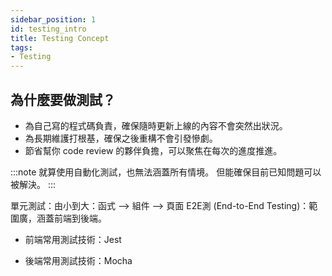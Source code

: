 ```yaml
---
sidebar_position: 1
id: testing_intro
title: Testing Concept
tags:
- Testing
---
```


## 為什麼要做測試？
- 為自己寫的程式碼負責，確保隨時更新上線的內容不會突然出狀況。
- 為長期維護打根基，確保之後重構不會引發慘劇。
- 節省幫你 code review 的夥伴負擔，可以聚焦在每次的進度推進。


:::note
    就算使用自動化測試，也無法涵蓋所有情境。
    但能確保目前已知問題可以被解決。
:::


單元測試：由小到大：函式 --> 組件 --> 頁面
E2E測 (End-to-End Testing)：範圍廣，涵蓋前端到後端。


- 前端常用測試技術：Jest

- 後端常用測試技術：Mocha